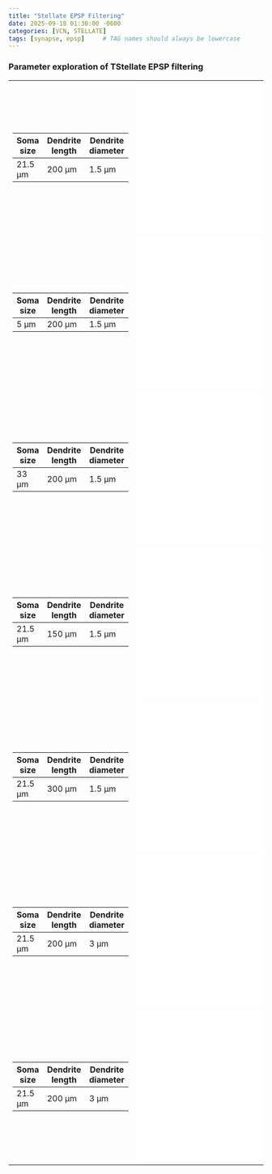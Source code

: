 ```yaml
---
title: "Stellate EPSP Filtering"
date: 2025-09-18 01:30:00 -0600
categories: [VCN, STELLATE]
tags: [synapse, epsp]     # TAG names should always be lowercase
---
```


### Parameter exploration of TStellate EPSP filtering

<table>
<tr><td>

| Soma size | Dendrite length | Dendrite diameter |
| --------- | --------------- | ----------------- |
| 21.5 µm   | 200 µm          | 1.5 µm            |

</td><td>

<iframe src="/golding/assets/html/tstellate/epsp/tstellate_EPSP_filter_215_200.html" width="400" height="300" style="border:none;"></iframe>

</td></tr>
<tr><td>

| Soma size | Dendrite length | Dendrite diameter |
| --------- | --------------- | ----------------- |
| 5 µm      | 200 µm          | 1.5 µm            |

</td><td>

<iframe src="/golding/assets/html/tstellate/epsp/tstellate_EPSP_filter_5_200.html" width="400" height="300" style="border:none;"></iframe>

</td></tr>
<tr><td>

| Soma size | Dendrite length | Dendrite diameter |
| --------- | --------------- | ----------------- |
| 33 µm     | 200 µm          | 1.5 µm            |

</td><td>

<iframe src="/golding/assets/html/tstellate/epsp/tstellate_EPSP_filter_33_200.html" width="400" height="300" style="border:none;"></iframe>

</td></tr>
<tr><td>

| Soma size | Dendrite length | Dendrite diameter |
| --------- | --------------- | ----------------- |
| 21.5 µm   | 150 µm          | 1.5 µm            |

</td><td>

<iframe src="/golding/assets/html/tstellate/epsp/tstellate_EPSP_filter_215_150.html" width="400" height="300" style="border:none;"></iframe>

</td></tr>
<tr><td>

| Soma size | Dendrite length | Dendrite diameter |
| --------- | --------------- | ----------------- |
| 21.5 µm   | 300 µm          | 1.5 µm            |

</td><td>

<iframe src="/golding/assets/html/tstellate/epsp/tstellate_EPSP_filter_215_300.html" width="400" height="300" style="border:none;"></iframe>

</td></tr>
<tr><td>

| Soma size | Dendrite length | Dendrite diameter |
| --------- | --------------- | ----------------- |
| 21.5 µm   | 200 µm          | 3 µm              |

</td><td>

<iframe src="/golding/assets/html/tstellate/epsp/tstellate_EPSP_filter_215_200_3.html" width="400" height="300" style="border:none;"></iframe>

</td></tr>
<tr><td>

| Soma size | Dendrite length | Dendrite diameter |
| --------- | --------------- | ----------------- |
| 21.5 µm   | 200 µm          | 3 µm              |

</td><td>

<iframe src="/golding/assets/html/tstellate/epsp/tstellate_EPSP_filter_215_200_075.html" width="400" height="300" style="border:none;"></iframe>

</td></tr>

</table>